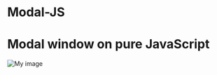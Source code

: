 # Modal-JS
# Modal window on pure JavaScript
![My image](https://github.com/botyk/Modal-JS/tree/master/img/favicon.png)
